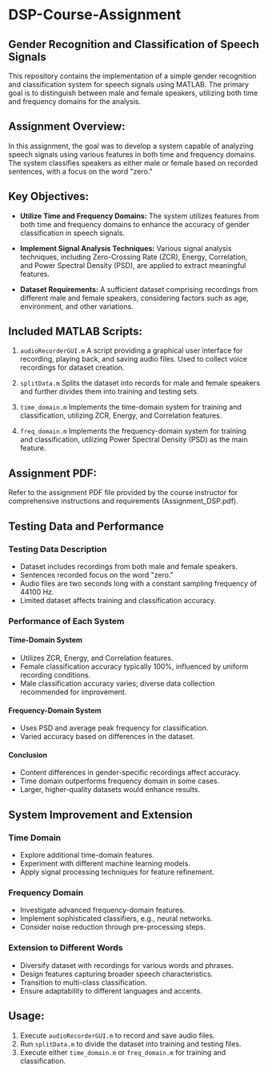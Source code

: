 # DSP-Course-Assignment
## Gender Recognition and Classification of Speech Signals

This repository contains the implementation of a simple gender recognition and classification system for speech signals using MATLAB. The primary goal is to distinguish between male and female speakers, utilizing both time and frequency domains for the analysis.

## Assignment Overview:

In this assignment, the goal was to develop a system capable of analyzing speech signals using various features in both time and frequency domains. The system classifies speakers as either male or female based on recorded sentences, with a focus on the word "zero."

## Key Objectives:

- **Utilize Time and Frequency Domains:** The system utilizes features from both time and frequency domains to enhance the accuracy of gender classification in speech signals.

- **Implement Signal Analysis Techniques:** Various signal analysis techniques, including Zero-Crossing Rate (ZCR), Energy, Correlation, and Power Spectral Density (PSD), are applied to extract meaningful features.

- **Dataset Requirements:** A sufficient dataset comprising recordings from different male and female speakers, considering factors such as age, environment, and other variations.

## Included MATLAB Scripts:

1. `audioRecorderGUI.m` A script providing a graphical user interface for recording, playing back, and saving audio files. Used to collect voice recordings for dataset creation.

2. `splitData.m` Splits the dataset into records for male and female speakers and further divides them into training and testing sets.

3. `time_domain.m` Implements the time-domain system for training and classification, utilizing ZCR, Energy, and Correlation features.

4. `freq_domain.m` Implements the frequency-domain system for training and classification, utilizing Power Spectral Density (PSD) as the main feature.

## Assignment PDF:

Refer to the assignment PDF file provided by the course instructor for comprehensive instructions and requirements (Assignment_DSP.pdf).

## Testing Data and Performance

### Testing Data Description

- Dataset includes recordings from both male and female speakers.
- Sentences recorded focus on the word "zero."
- Audio files are two seconds long with a constant sampling frequency of 44100 Hz.
- Limited dataset affects training and classification accuracy.

### Performance of Each System

#### Time-Domain System

- Utilizes ZCR, Energy, and Correlation features.
- Female classification accuracy typically 100%, influenced by uniform recording conditions.
- Male classification accuracy varies; diverse data collection recommended for improvement.

#### Frequency-Domain System

- Uses PSD and average peak frequency for classification.
- Varied accuracy based on differences in the dataset.

#### Conclusion

- Content differences in gender-specific recordings affect accuracy.
- Time domain outperforms frequency domain in some cases.
- Larger, higher-quality datasets would enhance results.

## System Improvement and Extension

### Time Domain

- Explore additional time-domain features.
- Experiment with different machine learning models.
- Apply signal processing techniques for feature refinement.

### Frequency Domain

- Investigate advanced frequency-domain features.
- Implement sophisticated classifiers, e.g., neural networks.
- Consider noise reduction through pre-processing steps.

### Extension to Different Words

- Diversify dataset with recordings for various words and phrases.
- Design features capturing broader speech characteristics.
- Transition to multi-class classification.
- Ensure adaptability to different languages and accents.


## Usage:

1. Execute `audioRecorderGUI.m` to record and save audio files.
2. Run `splitData.m` to divide the dataset into training and testing files.
3. Execute either `time_domain.m` or `freq_domain.m` for training and classification.
